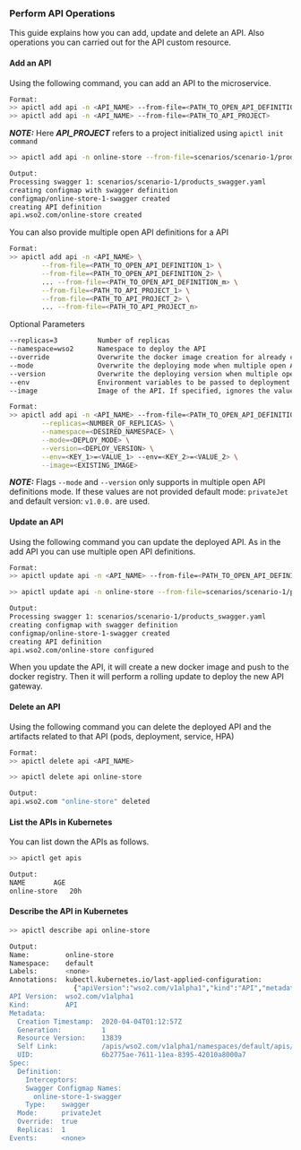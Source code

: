### Perform API Operations

This guide explains how you can add, update and delete an API. Also operations you can carried out for the API custom resource.

#### Add an API

Using the following command, you can add an API to the microservice.

```sh
Format:
>> apictl add api -n <API_NAME> --from-file=<PATH_TO_OPEN_API_DEFINITION>
>> apictl add api -n <API_NAME> --from-file=<PATH_TO_API_PROJECT>
```
***NOTE:*** Here ***API_PROJECT*** refers to a project initialized using `apictl init command`

```sh
>> apictl add api -n online-store --from-file=scenarios/scenario-1/products_swagger.yaml

Output:
Processing swagger 1: scenarios/scenario-1/products_swagger.yaml
creating configmap with swagger definition
configmap/online-store-1-swagger created
creating API definition
api.wso2.com/online-store created
```

You can also provide multiple open API definitions for a API

```sh
Format:
>> apictl add api -n <API_NAME> \
        --from-file=<PATH_TO_OPEN_API_DEFINITION_1> \
        --from-file=<PATH_TO_OPEN_API_DEFINITION_2> \
        ... --from-file=<PATH_TO_OPEN_API_DEFINITION_m> \
        --from-file=<PATH_TO_API_PROJECT_1> \
        --from-file=<PATH_TO_API_PROJECT_2> \
        ... --from-file=<PATH_TO_API_PROJECT_n>
```

Optional Parameters

```sh
--replicas=3          Number of replicas
--namespace=wso2      Namespace to deploy the API
--override      	  Overwrite the docker image creation for already created docker image
--mode                Overwrite the deploying mode when multiple open API definitions provided. Available modes: privateJet, sidecar
--version             Overwrite the deploying version when multiple open API definitions provided
--env                 Environment variables to be passed to deployment
--image               Image of the API. If specified, ignores the value of --override

Format:
>> apictl add api -n <API_NAME> --from-file=<PATH_TO_OPEN_API_DEFINITION_1> --from-file=<PATH_TO_API_INIT_PROJECT_1> ... \
        --replicas=<NUMBER_OF_REPLICAS> \
        --namespace=<DESIRED_NAMESPACE> \
        --mode=<DEPLOY_MODE> \
        --version=<DEPLOY_VERSION> \
        --env=<KEY_1>=<VALUE_1> --env=<KEY_2>=<VALUE_2> \
        --image=<EXISTING_IMAGE>
```

***NOTE:*** Flags `--mode` and `--version` only supports in multiple open API definitions mode. If these values are not provided default mode: `privateJet` and default version: `v1.0.0.` are used.

#### Update an API

Using the following command you can update the deployed API. As in the add API you can use multiple open API definitions.

```sh
Format:
>> apictl update api -n <API_NAME> --from-file=<PATH_TO_OPEN_API_DEFINITION_1>
```

```sh
>> apictl update api -n online-store --from-file=scenarios/scenario-1/products_swagger.yaml

Output:
Processing swagger 1: scenarios/scenario-1/products_swagger.yaml
creating configmap with swagger definition
configmap/online-store-1-swagger created
creating API definition
api.wso2.com/online-store configured
```

When you update the API, it will create a new docker image and push to the docker registry. Then it will perform a rolling update to deploy the new API gateway.

#### Delete an API

Using the following command you can delete the deployed API and the artifacts related to that API (pods, deployment, service, HPA)

```sh
Format:
>> apictl delete api <API_NAME>

>> apictl delete api online-store

Output:
api.wso2.com "online-store" deleted
```

#### List the APIs in Kubernetes

You can list down the APIs as follows.
```sh
>> apictl get apis

Output:
NAME       AGE
online-store   20h
```

#### Describe the API in Kubernetes

```sh
>> apictl describe api online-store

Output:
Name:         online-store
Namespace:    default
Labels:       <none>
Annotations:  kubectl.kubernetes.io/last-applied-configuration:
                {"apiVersion":"wso2.com/v1alpha1","kind":"API","metadata":{"annotations":{},"creationTimestamp":null,"name":"online-store","namespace":"de...
API Version:  wso2.com/v1alpha1
Kind:         API
Metadata:
  Creation Timestamp:  2020-04-04T01:12:57Z
  Generation:          1
  Resource Version:    13839
  Self Link:           /apis/wso2.com/v1alpha1/namespaces/default/apis/online-store
  UID:                 6b2775ae-7611-11ea-8395-42010a8000a7
Spec:
  Definition:
    Interceptors:
    Swagger Configmap Names:
      online-store-1-swagger
    Type:    swagger
  Mode:      privateJet
  Override:  true
  Replicas:  1
Events:      <none>
```
